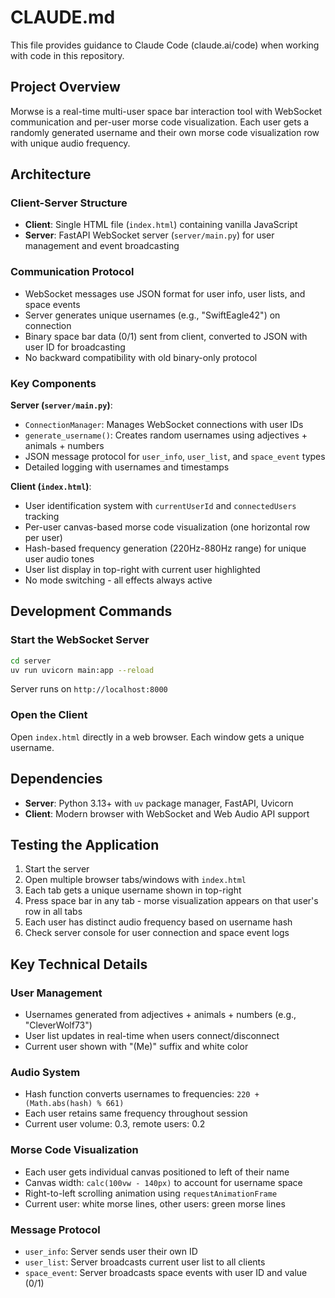 # CLAUDE.md

This file provides guidance to Claude Code (claude.ai/code) when working with code in this repository.

## Project Overview

Morwse is a real-time multi-user space bar interaction tool with WebSocket communication and per-user morse code visualization. Each user gets a randomly generated username and their own morse code visualization row with unique audio frequency.

## Architecture

### Client-Server Structure
- **Client**: Single HTML file (`index.html`) containing vanilla JavaScript
- **Server**: FastAPI WebSocket server (`server/main.py`) for user management and event broadcasting

### Communication Protocol
- WebSocket messages use JSON format for user info, user lists, and space events
- Server generates unique usernames (e.g., "SwiftEagle42") on connection
- Binary space bar data (0/1) sent from client, converted to JSON with user ID for broadcasting
- No backward compatibility with old binary-only protocol

### Key Components

**Server (`server/main.py`)**:
- `ConnectionManager`: Manages WebSocket connections with user IDs
- `generate_username()`: Creates random usernames using adjectives + animals + numbers
- JSON message protocol for `user_info`, `user_list`, and `space_event` types
- Detailed logging with usernames and timestamps

**Client (`index.html`)**:
- User identification system with `currentUserId` and `connectedUsers` tracking
- Per-user canvas-based morse code visualization (one horizontal row per user)
- Hash-based frequency generation (220Hz-880Hz range) for unique user audio tones
- User list display in top-right with current user highlighted
- No mode switching - all effects always active

## Development Commands

### Start the WebSocket Server
```bash
cd server
uv run uvicorn main:app --reload
```
Server runs on `http://localhost:8000`

### Open the Client
Open `index.html` directly in a web browser. Each window gets a unique username.

## Dependencies

- **Server**: Python 3.13+ with `uv` package manager, FastAPI, Uvicorn
- **Client**: Modern browser with WebSocket and Web Audio API support

## Testing the Application

1. Start the server
2. Open multiple browser tabs/windows with `index.html`
3. Each tab gets a unique username shown in top-right
4. Press space bar in any tab - morse visualization appears on that user's row in all tabs
5. Each user has distinct audio frequency based on username hash
6. Check server console for user connection and space event logs

## Key Technical Details

### User Management
- Usernames generated from adjectives + animals + numbers (e.g., "CleverWolf73")
- User list updates in real-time when users connect/disconnect
- Current user shown with "(Me)" suffix and white color

### Audio System
- Hash function converts usernames to frequencies: `220 + (Math.abs(hash) % 661)`
- Each user retains same frequency throughout session
- Current user volume: 0.3, remote users: 0.2

### Morse Code Visualization
- Each user gets individual canvas positioned to left of their name
- Canvas width: `calc(100vw - 140px)` to account for username space
- Right-to-left scrolling animation using `requestAnimationFrame`
- Current user: white morse lines, other users: green morse lines

### Message Protocol
- `user_info`: Server sends user their own ID
- `user_list`: Server broadcasts current user list to all clients
- `space_event`: Server broadcasts space events with user ID and value (0/1)